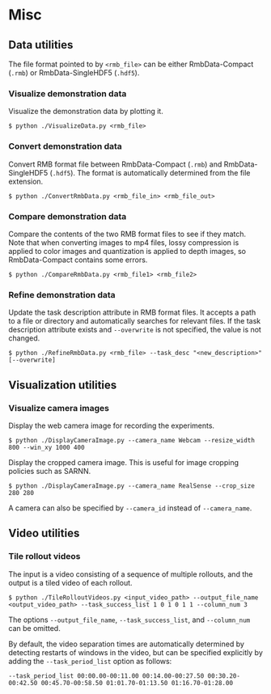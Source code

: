 # Misc

## Data utilities
The file format pointed to by `<rmb_file>` can be either RmbData-Compact (`.rmb`) or RmbData-SingleHDF5 (`.hdf5`).

### Visualize demonstration data
Visualize the demonstration data by plotting it.

```console
$ python ./VisualizeData.py <rmb_file>
```

### Convert demonstration data
Convert RMB format file between RmbData-Compact (`.rmb`) and RmbData-SingleHDF5 (`.hdf5`). The format is automatically determined from the file extension.

```console
$ python ./ConvertRmbData.py <rmb_file_in> <rmb_file_out>
```

### Compare demonstration data
Compare the contents of the two RMB format files to see if they match.
Note that when converting images to mp4 files, lossy compression is applied to color images and quantization is applied to depth images, so RmbData-Compact contains some errors.

```console
$ python ./CompareRmbData.py <rmb_file1> <rmb_file2>
```

### Refine demonstration data
Update the task description attribute in RMB format files. It accepts a path to a file or directory and automatically searches for relevant files. If the task description attribute exists and `--overwrite` is not specified, the value is not changed.

```console
$ python ./RefineRmbData.py <rmb_file> --task_desc "<new_description>" [--overwrite]
```

## Visualization utilities
### Visualize camera images
Display the web camera image for recording the experiments.
```console
$ python ./DisplayCameraImage.py --camera_name Webcam --resize_width 800 --win_xy 1000 400
```

Display the cropped camera image. This is useful for image cropping policies such as SARNN.
```console
$ python ./DisplayCameraImage.py --camera_name RealSense --crop_size 280 280
```

A camera can also be specified by `--camera_id` instead of `--camera_name`.

## Video utilities
### Tile rollout videos
The input is a video consisting of a sequence of multiple rollouts, and the output is a tiled video of each rollout.
```console
$ python ./TileRolloutVideos.py <input_video_path> --output_file_name <output_video_path> --task_success_list 1 0 1 0 1 1 --column_num 3
```
The options `--output_file_name`, `--task_success_list`, and `--column_num` can be omitted.

By default, the video separation times are automatically determined by detecting restarts of windows in the video, but can be specified explicitly by adding the `--task_period_list` option as follows:
```console
--task_period_list 00:00.00-00:11.00 00:14.00-00:27.50 00:30.20-00:42.50 00:45.70-00:58.50 01:01.70-01:13.50 01:16.70-01:28.00
```
